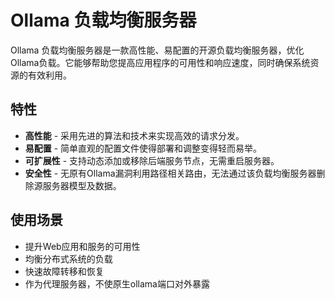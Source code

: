 # Ollama 负载均衡服务器

Ollama 负载均衡服务器是一款高性能、易配置的开源负载均衡服务器，优化Ollama负载。它能够帮助您提高应用程序的可用性和响应速度，同时确保系统资源的有效利用。

## 特性

- **高性能** - 采用先进的算法和技术来实现高效的请求分发。
- **易配置** - 简单直观的配置文件使得部署和调整变得轻而易举。
- **可扩展性** - 支持动态添加或移除后端服务节点，无需重启服务器。
- **安全性** - 无原有Ollama漏洞利用路径相关路由，无法通过该负载均衡服务器删除源服务器模型及数据。

## 使用场景

- 提升Web应用和服务的可用性
- 均衡分布式系统的负载
- 快速故障转移和恢复
- 作为代理服务器，不使原生ollama端口对外暴露
